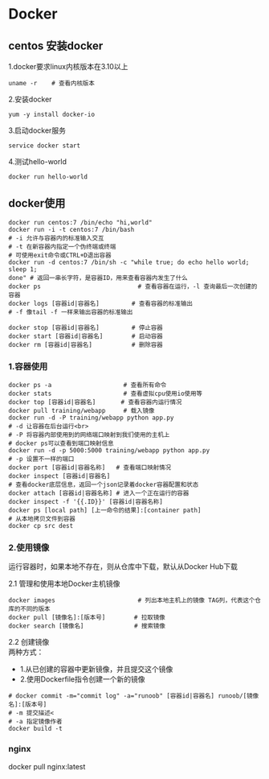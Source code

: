 # Docker

## centos 安装docker
1.docker要求linux内核版本在3.10以上
```
uname -r    # 查看内核版本
```
2.安装docker
```
yum -y install docker-io
```
3.启动docker服务
```
service docker start
```
4.测试hello-world
```
docker run hello-world
```

## docker使用
```
docker run centos:7 /bin/echo "hi,world"
docker run -i -t centos:7 /bin/bash
# -i 允许与容器内的标准输入交互
# -t 在新容器内指定一个伪终端或终端
# 可使用exit命令或CTRL+D退出容器
docker run -d centos:7 /bin/sh -c "while true; do echo hello world; sleep 1;
done" # 返回一串长字符，是容器ID，用来查看容器内发生了什么
docker ps                           # 查看容器在运行，-l 查询最后一次创建的容器
docker logs [容器id|容器名]         # 查看容器的标准输出
# -f 像tail -f 一样来输出容器的标准输出

docker stop [容器id|容器名]         # 停止容器
docker start [容器id|容器名]        # 启动容器
docker rm [容器id|容器名]           # 删除容器
```
### 1.容器使用
```
docker ps -a                    # 查看所有命令
docker stats                    # 查看虚拟cpu使用io使用等
docker top [容器id|容器名]       # 查看容器内运行情况
docker pull training/webapp     # 载入镜像
docker run -d -P training/webapp python app.py
# -d 让容器在后台运行<br>
# -P 将容器内部使用到的网络端口映射到我们使用的主机上
# docker ps可以查看到端口映射信息
docker run -d -p 5000:5000 training/webapp python app.py
# -p 设置不一样的端口
docker port [容器id|容器名称]   # 查看端口映射情况
docker inspect [容器id|容器名]
# 查看docker底层信息，返回一个json记录着docker容器配置和状态
docker attach [容器id|容器名称] # 进入一个正在运行的容器
docker inspect -f '{{.ID}}' [容器id|容器名称]
docker ps [local path] [上一命令的结果]:[container path]
# 从本地拷贝文件到容器
docker cp src dest
```

### 2.使用镜像
运行容器时，如果本地不存在，则从仓库中下载，默认从Docker Hub下载

2.1 管理和使用本地Docker主机镜像  
```
docker images                       # 列出本地主机上的镜像 TAG列，代表这个仓库的不同的版本
docker pull [镜像名]:[版本号]        # 拉取镜像
docker search [镜像名]              # 搜索镜像
```

2.2 创建镜像  
两种方式：  
+ 1.从已创建的容器中更新镜像，并且提交这个镜像
+ 2.使用Dockerfile指令创建一个新的镜像
```
# docker commit -m="commit log" -a="runoob" [容器id|容器名] runoob/[镜像名]:[版本号]
# -m 提交描述<
# -a 指定镜像作者
docker build -t
```

### nginx
docker pull nginx:latest

